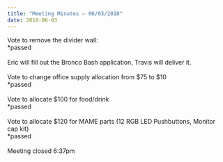 ```yaml
---
title: "Meeting Minutes – 06/03/2010"
date: 2010-06-03
---
```

Vote to remove the divider wall:<br />
*passed<br />
<br />
Eric will fill out the Bronco Bash application, Travis will deliver it.<br />
<br />
Vote to change office supply allocation from $75 to $10 <br />
*passed<br />
<br />
Vote to allocate $100 for food/drink<br />
*passed<br />
<br/>
Vote to allocate $120 for MAME parts (12 RGB LED Pushbuttons, Monitor cap kit)<br />
*passed<br />
<br />
Meeting closed 6:37pm<br />
<br />
